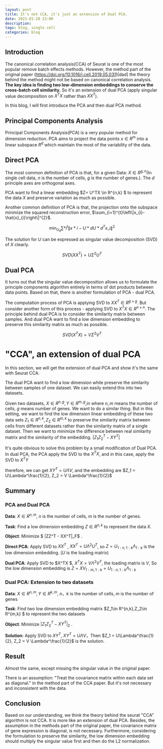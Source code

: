```yaml
---
layout: post
title: It's not CCA, it's just an extension of Dual PCA.
date: 2021-01-20 23:00
description:
tags: blog, single cell
categories: blog
---
```


## Introduction

The canonical correlation analysis(CCA) of Seurat is one of the most popular remove batch effects methods. However, the method part of the original paper (https://doi.org/10.1016/j.cell.2019.05.031)[dad] the theory behind the method might not be based on canonical correlation analysis. **The key idea is finding two low-dimension embeddings to conserve the cross-batch cell similarity.** So it's an extension of dual PCA (apply singular value decomposition on $X^TX$ rather than $XX^T$).

In this blog, I will first introduce the PCA and then dual PCA method.

## Principal Components Analysis

Principal Components Analysis(PCA) is a very popular method for dimension reduction. PCA aims to project the data points $x \in R^{m}$ into a linear subspace $R^d$ which maintain the most of the variability of the data.

## Direct PCA

The most common definition of PCA is that, for a given Data: $X\in R^{g,n}$(In single cell data, $n$ is the number of cells, $g$ is the number of genes.).
The $d$ principle axes are orthogonal axes.

PCA want to find a linear embedding $Z= U^TX \in R^{n,k} $ to represent the data $X$ and preserve variation as much as possible.

Another common definition of PCA is that, the projection onto the subspace minimize the squared reconstruction error, $\sum_{i=1}^{t}\left\|x_{i}-\hat{x}_{i}\right\|^{2}$.

$$
\min _{U_{d}} \sum*{i}^{t}\left\|x*{i}-U*{d} U*{d}^{T} x\_{i}\right\|^{2}
$$

The solution for $U$ can be expressed as singular value decomposition (SVD) of $X$ clearly.

$$
SVD(XX^T)=U \Sigma^2 U^{T}
$$

## Dual PCA

It turns out that the singular value decomposition allows us to formulate the principle components algorithm entirely in terms of dot products between data points. Based on that, there is another formulation of PCA - dual PCA.

The computation process of PCA is applying SVD to $XX^T\in R^{g \times g}$. But consider another form of this process - applying SVD to $X^TX \in R^{n\times n}$. The principle behind dual PCA is to consider the similarity matrix between samples. And dual PCA want to find a low dimension embedding to preserve this similarity matrix as much as possible.

$$
SVD(X^TX)=V \Sigma^2 V^{T}
$$

# "CCA", an extension of dual PCA

In this section, we will get the extension of dual PCA and show it's the same with Seurat CCA.

The dual PCA want to find a low dimension while preserve the similarity between samples of one dataset. We can easily extend this into two datasets.

Given two datasets, $X\in R^{n,g}, Y\in R^{m,g}$,in where $n,m$ means the number of cells, $g$ means number of genes. We want to do a similar thing. But in this setting, we want to find the low dimension linear embedding of these two data sets $Z_1\in R^{n,k},Z_2\in R^{m,k}$ to preserve the similarity matrix between cells from different datasets rather than the similarity matrix of a single dataset. Then we want to minimize the difference between real similarity matrix and the similarity of the embedding. $|Z_1Z_2^T - XY^T|$

It's quite obvious to solve this problem by a small modification of Dual PCA.
In dual PCA, the PCA apply the SVD to the $X^TX$, and in this case, apply the SVD to $X^TY$

therefore, we can get $XY^T = U\Lambda V$, and the embedding are $Z_1 = U\Lambda^\frac{1}{2}, Z_2 = V \Lambda^\frac{1}{2}$

## Summary

### PCA and Dual PCA

**Data**: $X\in R^{n,m}$, $n$ is the number of cells, $m$ is the number of genes.

**Task**: Find a low dimension embedding $Z \in R^{n,k}$ to represent the data $X$.

**Object**: Minimize $ |ZZ^T - XX^T|\_F$ .

**Direct PCA**: Apply SVD to $XX^T$ , $XX^T = U \Lambda^2U^T$, so $Z = U_{1:n,1:k}\Lambda_{1:k}$ is the low dimension embedding. ($U$ is the loading matrix)

**Dual PCA**: Apply SVD to $X^TX $,  $X^TX = V\Lambda^2V^T$, the loading matrix is $V$, So the low dimension embedding is $Z =  XV_{1:m,1:k}  = U_{1:n,1:k}\Lambda_{1:k}$

### Dual PCA: Extension to two datasets

**Data**: $X\in R^{n,m}, Y\in R^{k,m}$, $n，k$ is the number of cells, $m$ is the number of genes

**Task**: Find two low dimension embedding matrix $Z_1\in R^{n,k},Z_2\in R^{m,k} $ to represent the two datasets

**Object**: Minimize $|Z_1Z_2^T - XY^T|_2$ .

**Solution**: Apply SVD to $XY^T$, $XY^T = U\Lambda V$，Then $Z_1 = U\Lambda^\frac{1}{2}, Z_2 = V \Lambda^\frac{1}{2}$ is the solution.

## Result

Almost the same, except missing the singular value in the original paper.

There is an assumption: "Treat the covariance matrix within each data set as diagonal." in the method part of the CCA paper. But it's not necessary and inconsistent with the data.

## Conclusion

Based on our understanding, we think the theory behind the seurat "CCA" algorithm is not CCA. It is more like an extension of dual PCA. Besides, the assumption in the methods part of the original paper, the covariance matrix of gene expression is diagonal, is not necessary. Furthermore, considering the formulation to preserve the similarity, the low dimension embedding should multiply the singular value first and then do the L2 normalization.
